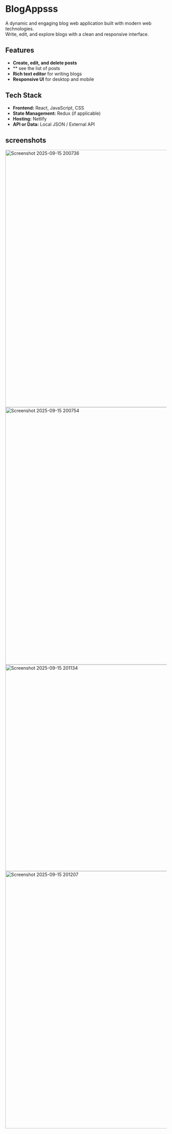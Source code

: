 # BlogAppsss

A dynamic and engaging blog web application built with modern web technologies.  
Write, edit, and explore blogs with a clean and responsive interface.

## Features

- **Create, edit, and delete posts**
- ** see the list of posts
- **Rich text editor** for writing blogs  
- **Responsive UI** for desktop and mobile

## Tech Stack

- **Frontend:** React, JavaScript, CSS  
- **State Management:** Redux (if applicable)  
- **Hosting:** Netlify  
- **API or Data:** Local JSON / External API

## screenshots
<img width="1280" height="800" alt="Screenshot 2025-09-15 200736" src="https://github.com/user-attachments/assets/12da396a-4379-4ee7-a5d6-45d9d95522d1" />
<img width="1280" height="800" alt="Screenshot 2025-09-15 200754" src="https://github.com/user-attachments/assets/7bc4c8ce-d2e4-4e6f-b2a1-1aebb6e74725" />
<img width="1280" height="642" alt="Screenshot 2025-09-15 201134" src="https://github.com/user-attachments/assets/352f93fb-49f3-49c3-8156-fe081e16a7c2" />
<img width="1280" height="800" alt="Screenshot 2025-09-15 201207" src="https://github.com/user-attachments/assets/bc18a830-ddb1-4526-91a3-0d00583c301f" />
